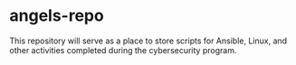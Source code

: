 # angels-repo
This repository will serve as a place to store scripts for Ansible, Linux, and other activities completed during the cybersecurity program.
